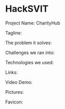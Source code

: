 # HackSVIT

Project Name: CharityHub

Tagline: 

The problem it solves: 

Challenges we ran into: 

Technologies we used:

Links:

Video Demo:

Pictures:

Favicon:



